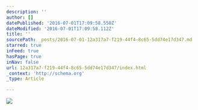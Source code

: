 ```yaml
---
description: ''
author: []
datePublished: '2016-07-01T17:09:58.550Z'
dateModified: '2016-07-01T17:09:58.112Z'
title: ''
sourcePath: _posts/2016-07-01-12a317a7-f219-44f4-8c65-5dd74e17d347.md
starred: true
inFeed: true
hasPage: true
inNav: false
url: 12a317a7-f219-44f4-8c65-5dd74e17d347/index.html
_context: 'http://schema.org'
_type: Article

---
```

![](https://the-grid-user-content.s3-us-west-2.amazonaws.com/2d2d0e63-9bc2-4d70-8360-0881885fc6fa.jpg)